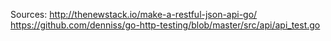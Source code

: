 Sources: http://thenewstack.io/make-a-restful-json-api-go/ 
https://github.com/denniss/go-http-testing/blob/master/src/api/api_test.go